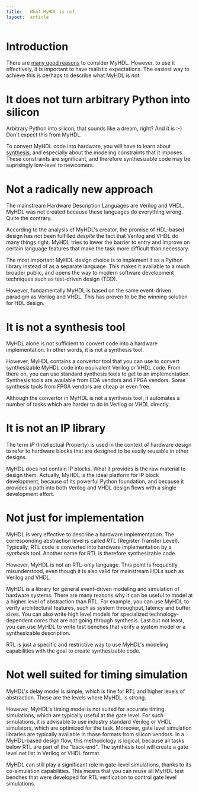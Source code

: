 ```yaml
---
title:   What MyHDL is not 
layout:  article
---
```


Introduction
============

There are [many good reasons](:why) to consider MyHDL. However, to use it
effectively, it is important to have realistic expectations. The easiest way to
achieve this is perhaps to describe what MyHDL is *not*. 

It does not turn arbitrary Python into silicon
==============================================

Arbitrary Python into silicon, that sounds like a dream, right? And it is :-)
Don't expect this from MyHDL.

To convert MyHDL code into hardware, you will have to learn about
[synthesis](http://en.wikipedia.org/wiki/Logic_synthesis), and especially about
the modeling constraints that it imposes. These constraints are significant,
and therefore synthesizable code may be suprisingly low-level to newcomers.

Not a radically new approach 
============================

The mainstream Hardware Description Languages are Verilog and VHDL. MyHDL was
not created because these languages do everything wrong. Quite the contrary.

According to the analysis of MyHDL's creator, the promise of HDL-based design
has not been fulfilled *despite* the fact that Verilog and VHDL do many things
right. MyHDL tries to lower the barrier to entry and improve on certain
language features that make the task more difficult than necessary. 

The most important MyHDL design choice is to implement it as a Python library
instead of as a separate language. This makes it available to a much broader
public, and opens the way to modern software development techniques such as
test-driven design (TDD).

However, fundamentally MyHDL is based on the same event-driven paradigm as
Verilog and VHDL. This has proven to be the winning solution for HDL design.

It is not a synthesis tool
==========================

MyHDL alone is not sufficient to convert code into a hardware implementation.
In other words, it is not a synthesis tool.

However, MyHDL contains a convertor tool that you can use to convert
synthesizable MyHDL code into equivalent Verilog or VHDL code. From there on,
you can use standard synthesis tools to get to an implementation. Synthesis
tools are available from EDA vendors and FPGA vendors. Some synthesis tools
from FPGA vendors are cheap or even free.

Although the convertor in MyHDL is not a synthesis tool, it automates a number
of tasks which are harder to do in Verilog or VHDL directly.

It is not an IP library
=======================

The term *IP* (Intellectual Property) is used in the context of hardware design
to refer to hardware blocks that are designed to be easily reusable in other
designs.

MyHDL does not contain IP blocks. What it provides is the raw material to
design them. Actually, MyHDL is the ideal platform for IP block development,
because of its powerful Python foundation, and because it provides a path into
both Verilog and VHDL design flows with a single development effort.

Not just for implementation
===========================

MyHDL is very effective to describe a hardware implementation. The
corresponding abstraction level is called *RTL* (Register Transfer Level).
Typically, RTL code is converted into hardware implementation by a *synthesis*
tool. Another name for RTL is therefore synthesizable code.

However, MyHDL is not an RTL-only language. This point is frequently
misunderstood, even though it is also valid for mainstream HDLs such as Verilog
and VHDL.

MyHDL is a library for general event-driven modeling and simulation of hardware
systems. There are many reasons why it can be useful to model at a higher level
of abstraction than RTL. For example, you can use MyHDL to verify architectural
features, such as system throughput, latency and buffer sizes. You can also
write high level models for specialized technology-dependent cores that are not
going through synthesis. Last but not least, you can use MyHDL to write test
benches that verify a system model or a synthesizable description.

RTL is just a specific and restrictive way to use MyHDL's modeling capabilities
with the goal to create synthesizable code.

Not well suited for timing simulation
=====================================

MyHDL's delay model is simple, which is fine for RTL and higher levels of
abstraction. These are the levels where MyHDL is strong.

However, MyHDL's timing model is not suited for accurate timing simulations,
which are typically useful at the gate level. For such simulations, it is
advisable to use industry standard Verilog or VHDL simulators, which are
optimized for the task. Moreover, gate level simulation libraries are typically
available in those formats from silicon vendors. In a MyHDL-based design flow,
this methodology is logical, because all tasks below RTL are part of the
"back-end". The synthesis tool will create a gate level net list in Verilog or
VHDL format.

MyHDL can still play a significant role in gate-level simulations, thanks to
its co-simulation capabilities. This means that you can reuse all MyHDL test
benches that were developed for RTL verification to control gate level
simulations.
